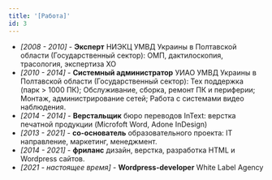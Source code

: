 ```yaml
---
title: '[Работа]'
id: 3
---
```


- *[2008 - 2010]* - **Эксперт** НИЭКЦ УМВД Украины в Полтавской области (Государственный сектор): ОМП, дактилоскопия, трасология, экспертиза ХО
- *[2010 - 2014]* - **Системный администратор** УИАО УМВД Украины в Полтавской области (Государственный сектор): Тех поддержка (парк > 1000 ПК); Обслуживание, сборка, ремонт ПК и периферии; Монтаж, администрирование сетей; Работа с системами видео наблюдения.
- *[2014 - 2014]* - **Верстальщик** бюро переводов InText: верстка печатной продукции  (Microfoft Word, Adone InDesign)
- *[2013 - 2021]* - **со-основатель** образовательного проекта: IT направление, маркетинг, менеджмент.
- *[2014 - 2021]* - **фриланс** дизайн, верстка, разработка HTML и Wordpress сайтов.
- *[2021 - настоящее время]* - **Wordpress-developer** White Label Agency